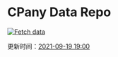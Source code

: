 # CPany Data Repo

[![Fetch data](https://github.com/yjl9903/CPany/actions/workflows/fetch.yml/badge.svg)](https://github.com/yjl9903/CPany/actions/workflows/fetch.yml)

<!-- START_SECTION: update_time -->
更新时间：[2021-09-19 19:00](https://www.timeanddate.com/worldclock/fixedtime.html?msg=Fetch+data&iso=20210919T190049&p1=237)
<!-- END_SECTION: update_time -->
